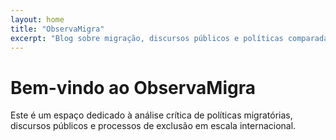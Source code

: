```yaml
---
layout: home
title: "ObservaMigra"
excerpt: "Blog sobre migração, discursos públicos e políticas comparadas"
---
```


# Bem-vindo ao ObservaMigra

Este é um espaço dedicado à análise crítica de políticas migratórias, discursos públicos e processos de exclusão em escala internacional.
